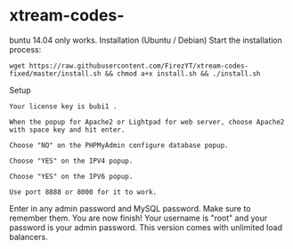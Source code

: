 # xtream-codes-

buntu 14.04 only works.
Installation (Ubuntu / Debian)
Start the installation process:

    wget https://raw.githubusercontent.com/FirezYT/xtream-codes-fixed/master/install.sh && chmod a+x install.sh && ./install.sh

Setup

    Your license key is bubi1 .

    When the popup for Apache2 or Lightpad for web server, choose Apache2 with space key and hit enter.

    Choose "NO" on the PHPMyAdmin configure database popup.

    Choose "YES" on the IPV4 popup.

    Choose "YES" on the IPV6 popup.

    Use port 8888 or 8000 for it to work.

Enter in any admin password and MySQL password. Make sure to remember them.
You are now finish!
Your username is "root" and your password is your admin password.
This version comes with unlimited load balancers.
